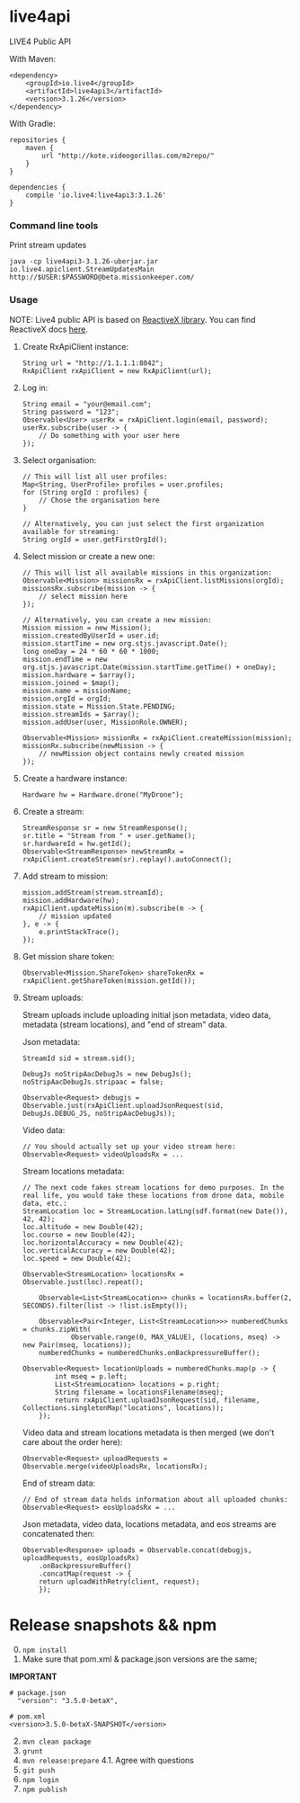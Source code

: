 # live4api
 
LIVE4 Public API
 
With Maven:

```
<dependency>
    <groupId>io.live4</groupId>
    <artifactId>live4api3</artifactId>
    <version>3.1.26</version>
</dependency>
```

With Gradle:
```
repositories {
    maven {
        url "http://kote.videogorillas.com/m2repo/"
    }
}

dependencies {
    compile 'io.live4:live4api3:3.1.26'
}
```

### Command line tools

Print stream updates 

```
java -cp live4api3-3.1.26-uberjar.jar io.live4.apiclient.StreamUpdatesMain http://$USER:$PASSWORD@beta.missionkeeper.com/
```

### Usage
NOTE: Live4 public API is based on [ReactiveX library](https://github.com/ReactiveX/RxJava). You can find ReactiveX docs [here](https://github.com/ReactiveX/RxJava/wiki).

1.  Create RxApiClient instance: 
    ```
    String url = "http://1.1.1.1:8042";
    RxApiClient rxApiClient = new RxApiClient(url);
    ```
    
2.  Log in:

    ```
    String email = "your@email.com";
    String password = "123";
    Observable<User> userRx = rxApiClient.login(email, password);
    userRx.subscribe(user -> {
        // Do something with your user here
    });
    ```
3. Select organisation:
    ```
    // This will list all user profiles:
    Map<String, UserProfile> profiles = user.profiles;
    for (String orgId : profiles) {
        // Chose the organisation here
    }
    ```

    ```
    // Alternatively, you can just select the first organization available for streaming:
    String orgId = user.getFirstOrgId();
    ```
4. Select mission or create a new one:
    ```
    // This will list all available missions in this organization:
    Observable<Mission> missionsRx = rxApiClient.listMissions(orgId);
    missionsRx.subscribe(mission -> {
        // select mission here
    });
    ```

    ```
    // Alternatively, you can create a new mission:
    Mission mission = new Mission();
    mission.createdByUserId = user.id;
    mission.startTime = new org.stjs.javascript.Date();
    long oneDay = 24 * 60 * 60 * 1000;
    mission.endTime = new org.stjs.javascript.Date(mission.startTime.getTime() + oneDay);
    mission.hardware = $array();
    mission.joined = $map();
    mission.name = missionName;
    mission.orgId = orgId;
    mission.state = Mission.State.PENDING;
    mission.streamIds = $array();
    mission.addUser(user, MissionRole.OWNER);

    Observable<Mission> missionRx = rxApiClient.createMission(mission);
    missionRx.subscribe(newMission -> {
        // newMission object contains newly created mission
    });
    ```
5. Create a hardware instance:
    ```
    Hardware hw = Hardware.drone("MyDrone");
    ```
    
6. Create a stream:
    ```
    StreamResponse sr = new StreamResponse();
    sr.title = "Stream from " + user.getName();
    sr.hardwareId = hw.getId();
    Observable<StreamResponse> newStreamRx = rxApiClient.createStream(sr).replay().autoConnect();
    ```
    
7. Add stream to mission:
    ```
    mission.addStream(stream.streamId);
    mission.addHardware(hw);
    rxApiClient.updateMission(m).subscribe(m -> {
        // mission updated
    }, e -> {
        e.printStackTrace();
    });
    ```
    
8. Get mission share token:

    ```
    Observable<Mission.ShareToken> shareTokenRx = rxApiClient.getShareToken(mission.getId());
    ```
    
9. Stream uploads:
    
    Stream uploads include uploading initial json metadata, video data, metadata (stream locations), and "end of stream" data.
    
    Json metadata:
    ```
    StreamId sid = stream.sid();
    
    DebugJs noStripAacDebugJs = new DebugJs();
    noStripAacDebugJs.stripaac = false;
        
    Observable<Request> debugjs = Observable.just(rxApiClient.uploadJsonRequest(sid, DebugJs.DEBUG_JS, noStripAacDebugJs));
    ```
        
    Video data:
    ```
    // You should actually set up your video stream here:
    Observable<Request> videoUploadsRx = ...
    ```
    
    Stream locations metadata:
    ```
    // The next code fakes stream locations for demo purposes. In the real life, you would take these locations from drone data, mobile data, etc.:
    StreamLocation loc = StreamLocation.latLng(sdf.format(new Date()), 42, 42);
    loc.altitude = new Double(42);
    loc.course = new Double(42);
    loc.horizontalAccuracy = new Double(42);
    loc.verticalAccuracy = new Double(42);
    loc.speed = new Double(42);
    
    Observable<StreamLocation> locationsRx = Observable.just(loc).repeat();

        Observable<List<StreamLocation>> chunks = locationsRx.buffer(2, SECONDS).filter(list -> !list.isEmpty());

        Observable<Pair<Integer, List<StreamLocation>>> numberedChunks = chunks.zipWith(
                Observable.range(0, MAX_VALUE), (locations, mseq) -> new Pair(mseq, locations));
        numberedChunks = numberedChunks.onBackpressureBuffer();
        
    Observable<Request> locationUploads = numberedChunks.map(p -> {
            int mseq = p.left;
            List<StreamLocation> locations = p.right;
            String filename = locationsFilename(mseq);
            return rxApiClient.uploadJsonRequest(sid, filename, Collections.singletonMap("locations", locations));
        });
    ```
    
    Video data and stream locations metadata is then merged (we don't care about the order here):
    ```
    Observable<Request> uploadRequests = Observable.merge(videoUploadsRx, locationsRx);
    ```
    
    End of stream data:
    ```
    // End of stream data holds information about all uploaded chunks:
    Observable<Request> eosUploadsRx = ...
    ```
    
    Json metadata, video data, locations metadata, and eos streams are concatenated then:
    ```
    Observable<Response> uploads = Observable.concat(debugjs, uploadRequests, eosUploadsRx)
        .onBackpressureBuffer()
        .concatMap(request -> {
        return uploadWithRetry(client, request);
        });
    ```

# Release snapshots && npm

0. `npm install`
1. Make sure that pom.xml & package.json versions are the same;

**IMPORTANT**

```
# package.json
  "version": "3.5.0-betaX",

# pom.xml
<version>3.5.0-betaX-SNAPSHOT</version>
```

2. `mvn clean package`
3. `grunt`
4. `mvn release:prepare`
4.1. Agree with questions
5. `git push`
6. `npm login`
7. `npm publish`
